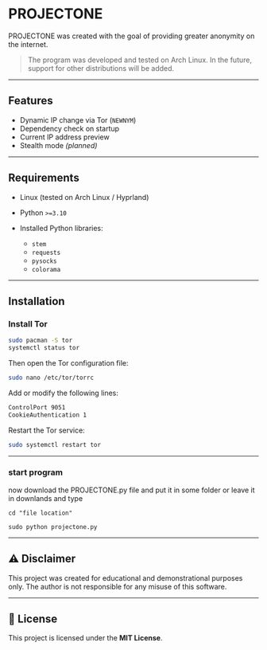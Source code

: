 # PROJECTONE

PROJECTONE was created with the goal of providing greater anonymity on the internet.

> The program was developed and tested on Arch Linux. In the future, support for other distributions will be added.

---

## Features

* Dynamic IP change via Tor (`NEWNYM`)
* Dependency check on startup
* Current IP address preview
* Stealth mode *(planned)*

---

## Requirements

* Linux (tested on Arch Linux / Hyprland)
* Python `>=3.10`
* Installed Python libraries:

  * `stem`
  * `requests`
  * `pysocks`
  * `colorama`

---

## Installation

### Install Tor

```bash
sudo pacman -S tor
systemctl status tor
```

Then open the Tor configuration file:

```bash
sudo nano /etc/tor/torrc
```

Add or modify the following lines:

```bash
ControlPort 9051
CookieAuthentication 1
```

Restart the Tor service:

```bash
sudo systemctl restart tor
```

---

### start program

now download the PROJECTONE.py file and put it in some folder or leave it in downlands
and type

```
cd "file location"
```
```
sudo python projectone.py
```

---

## ⚠️ Disclaimer

This project was created for educational and demonstrational purposes only.
The author is not responsible for any misuse of this software.

---

## 📜 License

This project is licensed under the **MIT License**.
